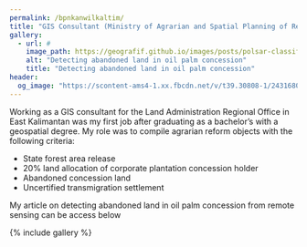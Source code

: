```yaml
---
permalink: /bpnkanwilkaltim/
title: "GIS Consultant (Ministry of Agrarian and Spatial Planning of Republic Indonesia - East Kalimantan Regional Office)"
gallery:
  - url: #
    image_path: https://geografif.github.io/images/posts/polsar-classification/polsar_00_cover.png
    alt: "Detecting abandoned land in oil palm concession"
    title: "Detecting abandoned land in oil palm concession"
header:
  og_image: "https://scontent-ams4-1.xx.fbcdn.net/v/t39.30808-1/243168028_228356769334135_4010429879116616759_n.jpg?stp=dst-jpg_p200x200&_nc_cat=107&ccb=1-7&_nc_sid=c6021c&_nc_ohc=t163mmoyl2YAX9AUBBE&_nc_ht=scontent-ams4-1.xx&oh=00_AfDfak0xa_6NKmFigYNkrdy0e0jsScEa4NIqfyxjkbAJMA&oe=63BC92E9"
---
```


Working as a GIS consultant for the Land Administration Regional Office in East Kalimantan was my first job after graduating as a bachelor’s with a geospatial degree. My role was to compile agrarian reform objects with the following criteria:
- State forest area release
- 20% land allocation of corporate plantation concession holder
- Abandoned concession land
- Uncertified transmigration settlement

My article on detecting abandoned land in oil palm concession from remote sensing can be access below

{% include gallery %}
